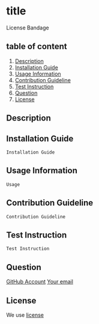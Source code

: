 # title

License Bandage

## table of content
1. [Description](#description)
2. [Installation Guide](#installation)
3. [Usage Information](#usage)
4. [Contribution Guideline](#contributing)
5. [Test Instruction](#test)
6. [Question](#question)
7. [License](#license)

## Description <a name="description"></a>

## Installation Guide <a name="installation"></a>
```
Installation Guide
```

## Usage Information <a name="usage"></a>
```
Usage
```

## Contribution Guideline <a name="contributing"></a>
```
Contribution Guideline
```

## Test Instruction <a name="test"></a>
```
Test Instruction
```

## Question <a name="question"></a>
[GitHub Account](#) [Your email](#)

## License <a name="license"></a>
We use [license](#)
